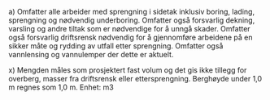 a) Omfatter alle arbeider med sprengning i sidetak inklusiv boring, lading, sprengning og nødvendig underboring. Omfatter også forsvarlig dekning, varsling og andre tiltak som er nødvendige for å unngå skader. Omfatter også forsvarlig driftsrensk nødvendig for å gjennomføre arbeidene på en sikker måte og rydding av utfall etter sprengning. Omfatter også vannlensing og vannulemper der dette er aktuelt.

x) Mengden måles som prosjektert fast volum og det gis ikke tillegg for overberg, masser fra driftsrensk eller ettersprengning. Berghøyde under 1,0 m regnes som 1,0 m. Enhet: m3

